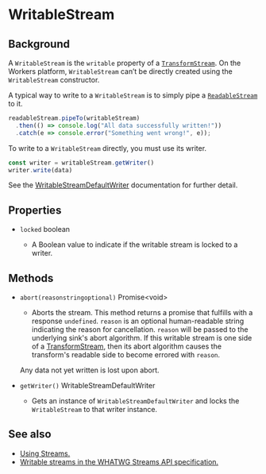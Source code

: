 # WritableStream

## Background

A `WritableStream` is the `writable` property of a [`TransformStream`](/reference/streams/transformstream). On the Workers platform, `WritableStream` can’t be directly created using the `WritableStream` constructor.

A typical way to write to a `WritableStream` is to simply pipe a [`ReadableStream`](/reference/streams/readablestream) to it.

```javascript
readableStream.pipeTo(writableStream)
  .then(() => console.log("All data successfully written!"))
  .catch(e => console.error("Something went wrong!", e));
```

To write to a `WritableStream` directly, you must use its writer.

```javascript
const writer = writableStream.getWriter()
writer.write(data)
```

See the [WritableStreamDefaultWriter](/reference/streams/writablestreamdefaultwriter) documentation for further detail.

## Properties

<Definitions>

- `locked` <Type>boolean</Type>

  - A Boolean value to indicate if the writable stream is locked to a writer.

</Definitions>

## Methods

<Definitions>

- <Code>abort(reason<ParamType>string</ParamType><PropMeta>optional</PropMeta>)</Code> <Type>Promise&lt;void></Type>

  - Aborts the stream. This method returns a promise that fulfills with a response `undefined`. `reason` is an optional human-readable string indicating the reason for cancellation. `reason` will be passed to the underlying sink's abort algorithm. If this writable stream is one side of a [TransformStream](/reference/streams/transformstream), then its abort algorithm causes the transform's readable side to become errored with `reason`.

  <Aside type="warning" header="Warning">

  Any data not yet written is lost upon abort.

  </Aside>

- `getWriter()` <TypeLink href="/reference/streams/writablestreamdefaultwriter">WritableStreamDefaultWriter</TypeLink>
  
  - Gets an instance of `WritableStreamDefaultWriter` and locks the `WritableStream` to that writer instance.

</Definitions>

## See also

- [Using Streams.](/learning/using-streams)
- [Writable streams in the WHATWG Streams API specification.](https://streams.spec.whatwg.org/#ws-model)
